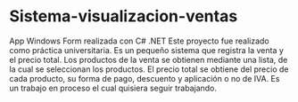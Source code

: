 # Sistema-visualizacion-ventas
App Windows Form realizada con C# .NET
Este proyecto fue realizado como práctica universitaria. Es un pequeño sistema que registra la venta y el precio total. 
Los productos de la venta se obtienen mediante una lista, de la cual se seleccionan los productos.
El precio total se obtiene del precio de cada producto, su forma de pago, descuento y aplicación o no de IVA.
Es un trabajo en proceso el cual quisiera seguir trabajando. 
